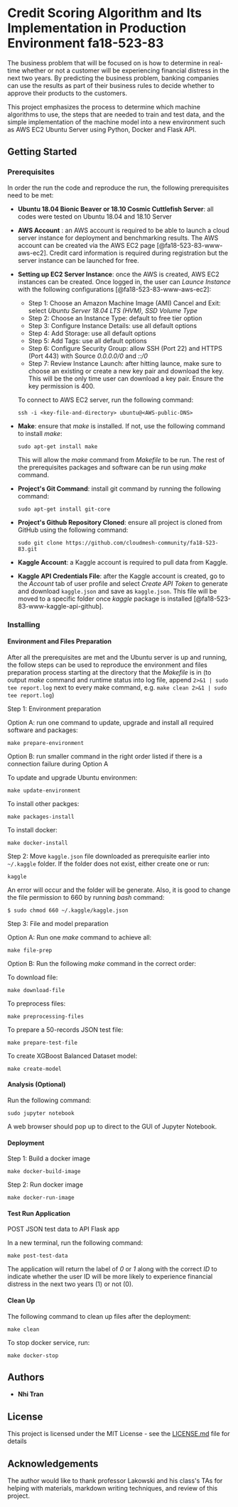 # Credit Scoring Algorithm and Its Implementation in Production Environment fa18-523-83

The business problem that will be focused on is how to determine in real-time 
whether or not a customer will be experiencing financial distress in the next 
two years. By predicting the business problem, banking companies can use the 
results as part of their business rules to decide whether to approve their 
products to the customers.

This project emphasizes the process to determine which machine algorithms 
to use, the steps that are needed to train and test data, and the simple 
implementation of the machine model into a new environment such as AWS 
EC2 Ubuntu Server using Python, Docker and Flask API.


## Getting Started

### Prerequisites

In order the run the code and reproduce the run, the following prerequisites 
need to be met:

* **Ubuntu 18.04 Bionic Beaver or 18.10 Cosmic Cuttlefish Server**: all codes 
were tested on Ubuntu 18.04 and 18.10 Server

* **AWS Account** : an AWS account is required to be able to launch a cloud 
server instance for deployment and benchmarking results. The AWS account can 
be created via the AWS EC2 page [@fa18-523-83-www-aws-ec2]. Credit card 
information is required during registration but the server instance can be 
launched for free.

* **Setting up EC2 Server Instance**: once the AWS is created, AWS EC2 
instances can be created. Once logged in, the user can *Launce Instance* 
with the following configurations [@fa18-523-83-www-aws-ec2]:

     *  Step 1: Choose an Amazon Machine Image (AMI) Cancel and Exit: 
	 select *Ubuntu Server 18.04 LTS (HVM), SSD Volume Type*
     *  Step 2: Choose an Instance Type: default to free tier option
     *  Step 3: Configure Instance Details: use all default options 
     *  Step 4: Add Storage: use all default options 
     *  Step 5: Add Tags: use all default options 
     *  Step 6: Configure Security Group: allow SSH (Port 22) and HTTPS 
	 (Port 443) with Source *0.0.0.0/0* and *::/0*
     *  Step 7: Review Instance Launch: after hitting launce, make sure to 
	 choose an existing or create a new key pair and download the key. This 
	 will be the only time user can download a key pair. Ensure the key 
	 permission is 400. 
 
    To connect to AWS EC2 server, run the following command:

    ```
    ssh -i <key-file-and-directory> ubuntu@<AWS-public-DNS>
    ```

* **Make**: ensure that *make* is installed. If not, use the following 
command to install *make*:

    ```
    sudo apt-get install make
    ```
    
  This will allow the *make* command from *Makefile* to be run. The rest 
  of the prerequisites packages and software can be run using *make* command.

* **Project's Git Command**: install git command by running the following 
command:

    ```
    sudo apt-get install git-core
    ```

* **Project's Github Repository Cloned**: ensure all project is cloned from 
GitHub using the following command:

    ```
    sudo git clone https://github.com/cloudmesh-community/fa18-523-83.git
    ```

* **Kaggle Account**: a Kaggle account is required to pull data from Kaggle.

* **Kaggle API Credentials File**: after the Kaggle account is created, go to
the *Account* tab of user profile and select *Create API Token* to generate 
and download `kaggle.json` and save as `kaggle.json`. This file will be moved
to a specific folder once *kaggle* package is installed 
[@fa18-523-83-www-kaggle-api-github]. 


### Installing

#### Environment and Files Preparation

After all the prerequisites are met and the Ubuntu server is up and running, 
the follow steps can be used to reproduce the environment and files preparation 
process starting at the directory that the *Makefile* is in (to output *make* 
command and runtime status into log file, append `2>&1 | sudo tee report.log` 
next to every make command, e.g. `make clean 2>&1 | sudo tee report.log`)

Step 1: Environment preparation

Option A: run one command to update, upgrade and install all required software
and packages:

```
make prepare-environment
```

Option B: run smaller command in the right order listed if there is a 
connection failure during Option A

To update and upgrade Ubuntu environmen:

```
make update-environment
```

To install other packges:

```
make packages-install
```

To install docker:

```
make docker-install
```


Step 2: Move `kaggle.json` file downloaded as prerequisite earlier into 
`~/.kaggle` folder. If the folder does not exist, either create one or run:

```
kaggle
```

An error will occur and the folder will be generate. Also, it is good to 
change the file permission to 660 by running *bash* command:

```
$ sudo chmod 660 ~/.kaggle/kaggle.json
```

Step 3: File and model preparation

Option A: Run one *make* command to achieve all:

```
make file-prep
```

Option B: Run the following *make* command in the correct order:

To download file:

```
make download-file
```

To preprocess files:

```
make preprocessing-files
```

To prepare a 50-records JSON test file:

```
make prepare-test-file
```

To create XGBoost Balanced Dataset model:

```
make create-model
```

#### Analysis (Optional)

Run the following command:

```
sudo jupyter notebook
```

A web browser should pop up to direct to the GUI of Jupyter Notebook. 


#### Deployment

Step 1: Build a docker image

```
make docker-build-image
```

Step 2: Run docker image

```
make docker-run-image
```

#### Test Run Application

POST JSON test data to API Flask app

In a new terminal, run the following command:

```
make post-test-data
```

The application will return the label of *0* or *1* along with the correct 
*ID* to indicate whether the user ID will be more likely to experience 
financial distress in the next two years (1) or not (0).


#### Clean Up

The following command to clean up files after the deployment:

```
make clean
```

To stop docker service, run:

```
make docker-stop
```

## Authors

* **Nhi Tran** 

## License

This project is licensed under the MIT License - see the [LICENSE.md](LICENSE.md) 
file for details


## Acknowledgements

The author would like to thank professor Lakowski and his class's TAs for 
helping with materials, markdown writing techniques, and review of this project.
